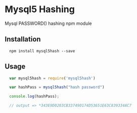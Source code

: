 Mysql5 Hashing
=========

Mysql PASSWORD() hashing npm module

## Installation

```shell
  npm install mysql5hash --save
```

## Usage

```js
  var mysql5hash = require('mysql5hash')

  var hashPass = mysql5hash("hash password")

  console.log(hashPass);

  // output => *343E9D0203CB337490174D53651E63C839334AC7
```
